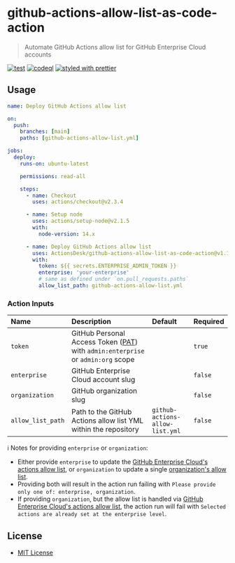 # github-actions-allow-list-as-code-action

> Automate GitHub Actions allow list for GitHub Enterprise Cloud accounts

[![test](https://github.com/ActionsDesk/github-actions-allow-list-as-code-action/actions/workflows/test.yml/badge.svg)](https://github.com/ActionsDesk/github-actions-allow-list-as-code-action/actions/workflows/test.yml) [![codeql](https://github.com/ActionsDesk/github-actions-allow-list-as-code-action/actions/workflows/codeql.yml/badge.svg)](https://github.com/ActionsDesk/github-actions-allow-list-as-code-action/actions/workflows/codeql.yml) [![styled with prettier](https://img.shields.io/badge/styled_with-prettier-ff69b4.svg)](https://github.com/prettier/prettier)

## Usage

```yml
name: Deploy GitHub Actions allow list

on:
  push:
    branches: [main]
    paths: [github-actions-allow-list.yml]

jobs:
  deploy:
    runs-on: ubuntu-latest

    permissions: read-all

    steps:
      - name: Checkout
        uses: actions/checkout@v2.3.4

      - name: Setup node
        uses: actions/setup-node@v2.1.5
        with:
          node-version: 14.x

      - name: Deploy GitHub Actions allow list
        uses: ActionsDesk/github-actions-allow-list-as-code-action@v1.1.2
        with:
          token: ${{ secrets.ENTERPRISE_ADMIN_TOKEN }}
          enterprise: 'your-enterprise'
          # same as defined under `on.pull_requests.paths`
          allow_list_path: github-actions-allow-list.yml
```

### Action Inputs

| Name              | Description                                                                       | Default                         | Required |
| :---------------- | :-------------------------------------------------------------------------------- | :------------------------------ | :------- |
| `token`           | GitHub Personal Access Token ([PAT]) with `admin:enterprise` or `admin:org` scope |                                 | `true`   |
| `enterprise`      | GitHub Enterprise Cloud account slug                                              |                                 | `false`  |
| `organization`    | GitHub organization slug                                                          |                                 | `false`  |
| `allow_list_path` | Path to the GitHub Actions allow list YML within the repository                   | `github-actions-allow-list.yml` | `false`  |

ℹ️ Notes for providing `enterprise` or `organization`:

- Either provide `enterprise` to update the [GitHub Enterprise Cloud's actions allow list](https://docs.github.com/en/github/setting-up-and-managing-your-enterprise/setting-policies-for-organizations-in-your-enterprise-account/enforcing-github-actions-policies-in-your-enterprise-account#allowing-specific-actions-to-run), or `organization` to update a single [organization's allow list](https://docs.github.com/en/organizations/managing-organization-settings/disabling-or-limiting-github-actions-for-your-organization#allowing-specific-actions-to-run).
- Providing both will result in the action run failing with `Please provide only one of: enterprise, organization`.
- If providing `organization`, but the allow list is handled via [GitHub Enterprise Cloud's actions allow list](https://docs.github.com/en/github/setting-up-and-managing-your-enterprise/setting-policies-for-organizations-in-your-enterprise-account/enforcing-github-actions-policies-in-your-enterprise-account#allowing-specific-actions-to-run), the action run will fail with `Selected actions are already set at the enterprise level`.

## License

- [MIT License](./license)

[pat]: https://docs.github.com/en/github/authenticating-to-github/creating-a-personal-access-token 'Personal Access Token'
